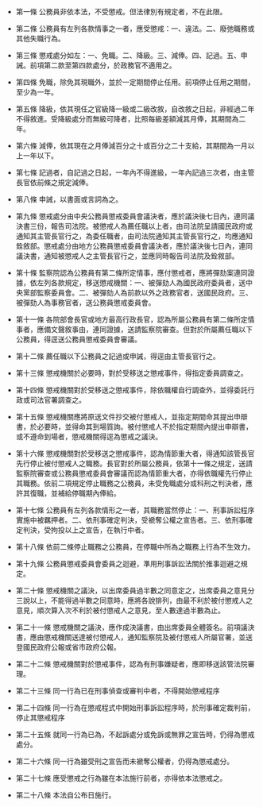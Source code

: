 * 第一條 公務員非依本法，不受懲戒。但法律別有規定者，不在此限。

* 第二條 公務員有左列各款情事之一者，應受懲戒：一、違法。二、廢弛職務或其他失職行為。

* 第三條 懲戒處分如左：一、免職。二、降級。三、減俸。四、記過。五、申誡。前項第二款至第四款處分，於政務官不適用之。

* 第四條 免職，除免其現職外，並於一定期間停止任用。前項停止任用之期間，至少為一年。

* 第五條 降級，依其現任之官級降一級或二級改敘，自改敘之日起，非經過二年不得敘進。受降級處分而無級可降者，比照每級差額減其月俸，其期間為二年。

* 第六條 減俸，依其現在之月俸減百分之十或百分之二十支給，其期間為一月以上一年以下。

* 第七條 記過者，自記過之日起，一年內不得進級，一年內記過三次者，由主管長官依前條之規定減俸。

* 第八條 申誡，以書面或言詞為之。

* 第九條 懲戒處分由中央公務員懲戒委員會議決者，應於議決後七日內，連同議決書三份，報告司法院。被懲戒人為薦任職以上者，由司法院呈請國民政府或通知其主管長官行之，為委任職者，由司法院通知其主管長官行之，均應通知銓敘部。懲戒處分由地方公務員懲戒委員會議決者，應於議決後七日內，連同議決書，通知被懲戒人之主管長官行之，並應同時報告司法院及銓敘部。

* 第十條 監察院認為公務員有第二條所定情事，應付懲戒者，應將彈劾案連同證據，依左列各款規定，移送懲戒機關：一、被彈劾人為國民政府委員者，送中央黨部監察委員會。二、被彈劾人為前款以外之政務官者，送國民政府。三、被彈劾人為事務官者，送公務員懲戒委員會。

* 第十一條 各院部會長官或地方最高行政長官，認為所屬公務員有第二條所定情事者，應備文聲敘事由，連同證據，送請監察院審查。但對於所屬薦任職以下公務員，得逕送公務員懲戒委員會審議。

* 第十二條 薦任職以下公務員之記過或申誡，得逕由主管長官行之。

* 第十三條 懲戒機關於必要時，對於受移送之懲戒事件，得指定委員調查之。

* 第十四條 懲戒機關對於受移送之懲戒事件，除依職權自行調查外，並得委託行政或司法官署調查之。

* 第十五條 懲戒機關應將原送文件抄交被付懲戒人，並指定期間命其提出申辯書，於必要時，並得命其到場質詢。被付懲戒人不於指定期間內提出申辯書，或不遵命到場者，懲戒機關得逕為懲戒之議決。

* 第十六條 懲戒機關對於受移送之懲戒事件，認為情節重大者，得通知該管長官先行停止被付懲戒人之職務。長官對於所屬公務員，依第十一條之規定，送請監察院審查或公務員懲戒委員會審議而認為情節重大者，亦得依職權先行停止其職務。依前二項規定停止職務之公務員，未受免職處分或科刑之判決者，應許其復職，並補給停職期內俸給。

* 第十七條 公務員有左列各款情形之一者，其職務當然停止：一、刑事訴訟程序實施中被羈押者。二、依刑事確定判決，受褫奪公權之宣告者。三、依刑事確定判決，受拘投以上之宣告，在執行中者。

* 第十八條 依前二條停止職務之公務員，在停職中所為之職務上行為不生效力。

* 第十九條 公務員懲戒委員會委員之迴避，準用刑事訴訟法關於推事迴避之規定。

* 第二十條 懲戒機關之議決，以出席委員過半數之同意定之，出席委員之意見分三說以上，不能得過半數之同意時，應將各說排列，由最不利於被付懲戒人之意見，順次算入次不利於被付懲戒人之意見，至人數達過半數為止。

* 第二十一條 懲戒機關之議決，應作成決議書，由出席委員全體簽名。前項議決書，應由懲戒機關送達被付懲戒人，通知監察院及被付懲戒人所屬官署，並送登國民政府公報或省市政府公報。

* 第二十二條 懲戒機關對於懲戒事件，認為有刑事嫌疑者，應即移送該管法院審理。

* 第二十三條 同一行為已在刑事偵查或審判中者，不得開始懲戒程序

* 第二十四條 同一行為在懲戒程式中開始刑事訴訟程序時，於刑事確定裁判前，停止其懲戒程序

* 第二十五條 就同一行為已為，不起訴處分或免訴或無罪之宣告時，仍得為懲戒處分。

* 第二十六條 同一行為雖受刑之宣告而未褫奪公權者，仍得為懲戒處分。

* 第二十七條 應受懲戒之行為雖在本法施行前者，亦得依本法懲戒之。

* 第二十八條 本法自公布日施行。

